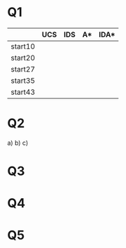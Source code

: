 # Q1
||UCS|IDS|A*|IDA*|
|---|---|---|---|---|
|start10|||||
|start20|||||
|start27|||||
|start35|||||
|start43|||||

# Q2
a)
b)
c)

# Q3
# Q4
# Q5